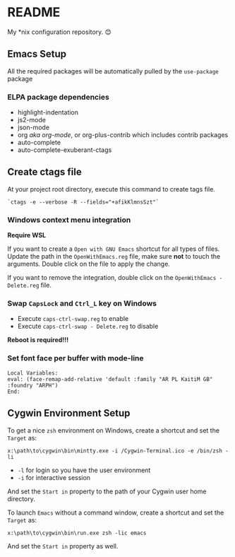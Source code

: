 # README

My *nix configuration repository. 😊

## Emacs Setup

All the required packages will be automatically pulled by the `use-package` package

### ELPA package dependencies

  - highlight-indentation
  - js2-mode
  - json-mode
  - org *aka org-mode*, or org-plus-contrib which includes contrib packages
  - auto-complete
  - auto-complete-exuberant-ctags

## Create ctags file
At your project root directory, execute this command to create tags file.

    `ctags -e --verbose -R --fields="+afikKlmnsSzt"`


### Windows context menu integration

**Require WSL**

If you want to create a `Open with GNU Emacs` shortcut for all types
of files. Update the path in the `OpenWithEmacs.reg` file, make sure
**not** to touch the arguments. Double click on the file to apply the
change.

If you want to remove the integration, double click on the
`OpenWithEmacs - Delete.reg` file.

### Swap `CapsLock` and `Ctrl_L` key on Windows

- Execute `caps-ctrl-swap.reg` to enable
- Execute `caps-ctrl-swap - Delete.reg` to disable

**Reboot is required!!!**

### Set font face per buffer with mode-line

    Local Variables:
    eval: (face-remap-add-relative 'default :family "AR PL KaitiM GB" :foundry "ARPH")
    End:

## Cygwin Environment Setup

To get a nice `zsh` environment on Windows, create a shortcut and set the `Target` as:

    x:\path\to\cygwin\bin\mintty.exe -i /Cygwin-Terminal.ico -e /bin/zsh -li
    
- `-l` for login so you have the user environment
- `-i` for interactive session

And set the `Start in` property to the path of your Cygwin user home directory.

To launch `Emacs` without a command window, create a shortcut and set the `Target` as:

    x:\path\to\cygwin\bin\run.exe zsh -lic emacs

And set the `Start in` property as well.
